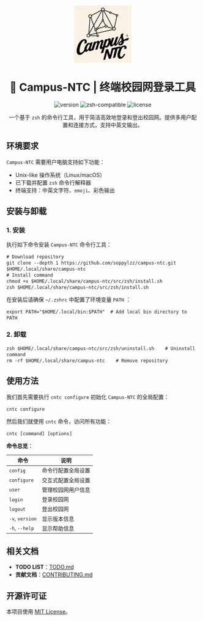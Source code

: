 <p align="center">
  <img src="etc/logo.png" alt="campus-ntc logo" width="150">
</p>

<h1 align="center">🛜 Campus-NTC | 终端校园网登录工具</h1>

<div align="center">

![version](https://img.shields.io/badge/version-0.0.1-blue)
![zsh-compatible](https://img.shields.io/badge/shell-zsh-brightgreen)
![license](https://img.shields.io/badge/license-MIT-green)

</div>

<center>

一个基于 `zsh` 的命令行工具，用于简洁高效地登录和登出校园网。提供多用户配置和连接方式，支持中英文输出。

</center>

## 环境要求

`Campus-NTC` 需要用户电脑支持如下功能：

* Unix-like 操作系统（Linux/macOS）
* 已下载并配置 `zsh` 命令行解释器
* 终端支持：中英文字符、`emoji`、彩色输出

## 安装与卸载

### 1. 安装

执行如下命令安装 `Campus-NTC` 命令行工具：

```shell
# Download repository
git clone --depth 1 https://github.com/soppylzz/campus-ntc.git $HOME/.local/share/campus-ntc  
# Install command
chmod +x $HOME/.local/share/campus-ntc/src/zsh/install.sh
zsh $HOME/.local/share/campus-ntc/src/zsh/install.sh
```

在安装后请确保 `~/.zshrc` 中配置了环境变量 `PATH` ：

```shell
export PATH="$HOME/.local/bin:$PATH"  # Add local bin directory to PATH
```

### 2. 卸载

```shell
zsh $HOME/.local/share/campus-ntc/src/zsh/uninstall.sh    # Uninstall command
rm -rf $HOME/.local/share/campus-ntc    # Remove repository
```

## 使用方法

我们首先需要执行 `cntc configure` 初始化 `Campus-NTC` 的全局配置：

```shell
cntc configure
```

然后我们就使用 `cntc` 命令，访问所有功能：

```shell
cntc [command] [options]
```

**命令总览**：

| 命令              | 说明        |
| --------------- | --------- |
| `config`        | 命令行配置全局设置 |
| `configure`     | 交互式配置全局设置 |
| `user`          | 管理校园网用户信息 |
| `login`         | 登录校园网     |
| `logout`        | 登出校园网     |
| `-v`, `version` | 显示版本信息    |
| `-h`, `--help`  | 显示帮助信息    |

## 相关文档

* **TODO LIST**：[TODO.md](./docs/TODO.md)
* **贡献文档**：[CONTRIBUTING.md](./docs/CONTRIBUTING.md)

## 开源许可证
本项目使用 [MIT License](./LICNESE)。
